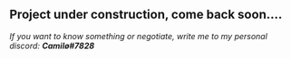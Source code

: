 <h2>Project under construction, come back soon....</h2>

<i>If you want to know something or negotiate, write me to my personal discord: <b>Camilø#7828</b></i>